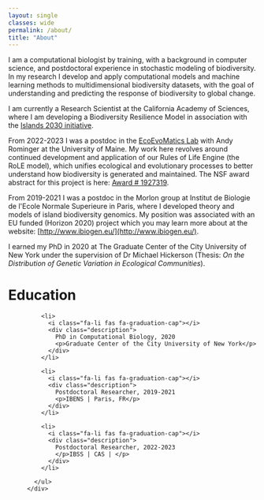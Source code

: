 ```yaml
---
layout: single
classes: wide
permalink: /about/
title: "About"
---
```


I am a computational biologist by training, with a background in computer
science, and postdoctoral experience in stochastic modeling of biodiversity.
In my research I develop and apply computational models and machine learning
methods to multidimensional biodiversity datasets, with the goal of
understanding and predicting the response of biodiversity to global change.

I am currently a Research Scientist at the California Academy of Sciences, where I am
developing a Biodiversity Resilience Model in association with the 
[Islands 2030 initiative](https://www.calacademy.org/about-us/major-initiatives/islands-2030).

From 2022-2023 I was a postdoc in the [EcoEvoMatics Lab](https://www.ecoevomatics.org/)
with Andy Rominger at the University of Maine. My work here revolves around
continued development and application of our Rules of Life Engine (the RoLE
model), which unifies ecological and evolutionary processes to better understand
how biodiversity is generated and maintained. The NSF award abstract for this
project is here: [Award # 1927319](https://www.nsf.gov/awardsearch/showAward?AWD_ID=1927319&HistoricalAwards=false).

From 2019-2021 I was a postdoc in the Morlon group at Institut de Biologie de l'Ecole
Normale Superieure in Paris, where I developed theory and models of island
biodiversity genomics. My position was associated with an EU funded (Horizon
2020) project which you may learn more about at the website:
[http://www.ibiogen.eu/](http://www.ibiogen.eu/).

I earned my PhD in 2020 at The Graduate Center of the City University of New York
under the supervision of Dr Michael Hickerson (Thesis: *On the Distribution of
Genetic Variation in Ecological Communities*).


# Education
<div class="col-md-7">
        <ul class="ul-edu fa-ul mb-0">
          
          <li>
            <i class="fa-li fas fa-graduation-cap"></i>
            <div class="description">
              PhD in Computational Biology, 2020
              <p>Graduate Center of the City University of New York</p>
            </div>
          </li>
          
          <li>
            <i class="fa-li fas fa-graduation-cap"></i>
            <div class="description">
              Postdoctoral Researcher, 2019-2021  
              <p>IBENS | Paris, FR</p>
            </div>
          </li>
          
          <li>
            <i class="fa-li fas fa-graduation-cap"></i>
            <div class="description">
              Postdoctoral Researcher, 2022-2023
              </p>IBSS | CAS | </p>
            </div>
          </li>
          
        </ul>
      </div>
      
